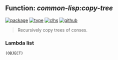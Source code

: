 ## Function: ***common-lisp:copy-tree***
[![package](https://img.shields.io/badge/Package-COMMON--LISP-5f9ea0.svg?style=social&colorA=999999)](../) [![type](https://img.shields.io/badge/Type-Function-5f9ea0.svg?style=social&colorA=999999)](../#function) [![clhs](https://img.shields.io/badge/CLHS-COPY--TREE-5f9ea0.svg?style=social&colorA=999999)](http://www.lispworks.com/documentation/HyperSpec/Body/f_cp_tre.htm) [![github](https://img.shields.io/badge/GitHub-View_the_source-5f9ea0.svg?style=social&colorA=999999&logo=github)](https://github.com/sbcl/sbcl/blob/master/src/code/list.lisp/) 

> Recursively copy trees of conses.

### Lambda list
```
(OBJECT)
```
